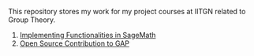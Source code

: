 This repository stores my work for my project courses at IITGN related to Group Theory.
1. [Implementing Functionalities in SageMath](https://pranavjoshiiitgn.notion.site/CS229-Minimum-Generating-Set-Algorithm-7daf80abe7514b568082a512511bc96c?pvs=4)
2. [Open Source Contribution to GAP](https://pranavjoshiiitgn.notion.site/CS299-Minimal-Faithful-Permutation-Degree-6f43018614454fa6b8b90aa48289af2b?pvs=4)
